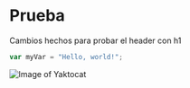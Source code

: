# Prueba
Cambios hechos para probar el header con h1
``` javascript
var myVar = "Hello, world!";
```
![Image of Yaktocat](https://octodex.github.com/images/yaktocat.png)

